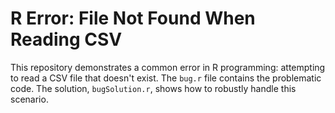 # R Error: File Not Found When Reading CSV

This repository demonstrates a common error in R programming: attempting to read a CSV file that doesn't exist.  The `bug.r` file contains the problematic code. The solution, `bugSolution.r`, shows how to robustly handle this scenario.